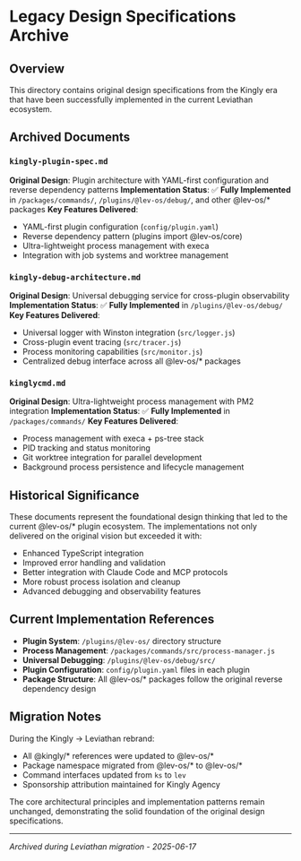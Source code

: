 # Legacy Design Specifications Archive

## Overview

This directory contains original design specifications from the Kingly era that have been successfully implemented in the current Leviathan ecosystem.

## Archived Documents

### `kingly-plugin-spec.md`
**Original Design**: Plugin architecture with YAML-first configuration and reverse dependency patterns
**Implementation Status**: ✅ **Fully Implemented** in `/packages/commands/`, `/plugins/@lev-os/debug/`, and other @lev-os/* packages
**Key Features Delivered**:
- YAML-first plugin configuration (`config/plugin.yaml`)
- Reverse dependency pattern (plugins import @lev-os/core)
- Ultra-lightweight process management with execa
- Integration with job systems and worktree management

### `kingly-debug-architecture.md`
**Original Design**: Universal debugging service for cross-plugin observability
**Implementation Status**: ✅ **Fully Implemented** in `/plugins/@lev-os/debug/`
**Key Features Delivered**:
- Universal logger with Winston integration (`src/logger.js`)
- Cross-plugin event tracing (`src/tracer.js`)
- Process monitoring capabilities (`src/monitor.js`)
- Centralized debug interface across all @lev-os/* packages

### `kinglycmd.md`
**Original Design**: Ultra-lightweight process management with PM2 integration
**Implementation Status**: ✅ **Fully Implemented** in `/packages/commands/`
**Key Features Delivered**:
- Process management with execa + ps-tree stack
- PID tracking and status monitoring
- Git worktree integration for parallel development
- Background process persistence and lifecycle management

## Historical Significance

These documents represent the foundational design thinking that led to the current @lev-os/* plugin ecosystem. The implementations not only delivered on the original vision but exceeded it with:

- Enhanced TypeScript integration
- Improved error handling and validation
- Better integration with Claude Code and MCP protocols
- More robust process isolation and cleanup
- Advanced debugging and observability features

## Current Implementation References

- **Plugin System**: `/plugins/@lev-os/` directory structure
- **Process Management**: `/packages/commands/src/process-manager.js`
- **Universal Debugging**: `/plugins/@lev-os/debug/src/`
- **Plugin Configuration**: `config/plugin.yaml` files in each plugin
- **Package Structure**: All @lev-os/* packages follow the original reverse dependency design

## Migration Notes

During the Kingly → Leviathan rebrand:
- All @kingly/* references were updated to @lev-os/*
- Package namespace migrated from @lev-os/* to @lev-os/*
- Command interfaces updated from `ks` to `lev`
- Sponsorship attribution maintained for Kingly Agency

The core architectural principles and implementation patterns remain unchanged, demonstrating the solid foundation of the original design specifications.

---
*Archived during Leviathan migration - 2025-06-17*